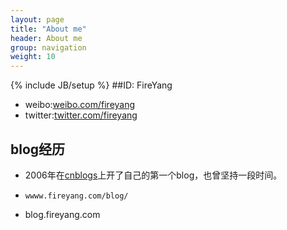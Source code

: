 ```yaml
---
layout: page
title: "About me"
header: About me 
group: navigation
weight: 10
---
```

{% include JB/setup %}
##ID: FireYang

- weibo:[weibo.com/fireyang](http://weibo.com/fireyang)
- twitter:[twitter.com/fireyang](http://www.twitter.com/fireyang)

## blog经历

* 2006年在[cnblogs](http://www.cnblogs.com/FireYang)上开了自己的第一个blog，也曾坚持一段时间。
*     wwww.fireyang.com/blog/
* blog.fireyang.com

